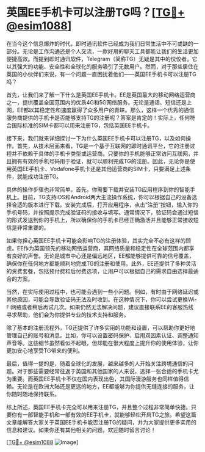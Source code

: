 # 英国EE手机卡可以注册TG吗？[[TG💪+ @esim1088](https://t.me/s/esim1088)]

在当今这个信息爆炸的时代，即时通讯软件已经成为我们日常生活中不可或缺的一部分。无论是工作沟通还是个人交流，一款好用的聊天工具都能让我们的生活更加便捷高效。而提到即时通讯软件，Telegram（简称TG）无疑是其中的佼佼者。它以其强大的功能、安全性和全球化的服务吸引了无数用户。然而，对于那些居住在英国的小伙伴们来说，有一个问题一直困扰着他们——英国EE手机卡可以注册TG吗？

首先，让我们来了解一下什么是英国EE手机卡。EE是英国最大的移动网络运营商之一，提供覆盖全国范围内的优质4G和5G网络服务。无论是通话、短信还是上网，EE都以其稳定性和速度赢得了众多用户的青睐。那么，这样一个优秀的通信服务商提供的手机卡是否能够支持TG的注册呢？答案是肯定的！实际上，任何符合国际标准的SIM卡都可以用来注册TG，包括英国EE手机卡。

接下来，我们就来详细探讨一下为什么英国EE手机卡可以注册TG，以及如何操作。首先，从技术层面来看，TG是一个基于互联网的即时通讯平台，它的注册过程并不依赖于具体的手机卡类型或运营商。只要你的手机能够正常访问互联网，并且拥有有效的手机号码用于验证，就可以顺利完成TG的注册。因此，无论你是使用英国EE手机卡、Vodafone手机卡还是其他运营商的SIM卡，只要满足上述条件，就能成功注册TG。

具体的操作步骤也非常简单。首先，你需要下载并安装TG应用程序到你的智能手机上。目前，TG支持iOS和Android两大主流操作系统，你可以根据自己的设备选择合适的版本进行下载。安装完成后，打开应用程序，点击“注册”按钮，输入你的手机号码，并按照提示完成验证码的接收与填写。通常情况下，验证码会通过短信的形式发送到你的手机上，所以确保你的手机卡已经正确激活并且能够正常接收短信是非常重要的。

如果你担心英国EE手机卡可能会影响TG的注册体验，其实完全不必有这样的顾虑。EE作为英国领先的移动网络运营商，其网络质量和稳定性在全球范围内都享有良好的声誉。无论是城市中心还是偏远地区，EE都能够提供可靠的信号覆盖，确保你在任何地方都能顺利地完成TG的注册和使用。此外，EE还提供了多种灵活的资费套餐，包括预付费和后付费选项，让用户可以根据自己的需求自由选择最适合的方案。

当然，在实际使用过程中，也可能会遇到一些小问题。例如，有时由于网络延迟或其他原因，可能会导致验证码无法及时收到。在这种情况下，你可以尝试更换Wi-Fi网络或者稍后再试几次。如果仍然无法解决问题，建议直接联系EE的客服热线寻求帮助，他们会为你提供专业的技术支持和服务。

除了基本的注册流程外，TG还提供了许多实用的功能和设置，可以帮助你更好地管理自己的账号和消息。比如，你可以设置密码保护、启用双因素认证、调整通知声音等。这些细节虽然看似不起眼，但却能在很大程度上提升你的使用体验，让你更加安心地享受TG带来的便利。

最后，值得一提的是，随着全球化的发展，越来越多的人开始关注跨境通信的问题。对于那些需要经常往返于英国和其他国家的人来说，选择一张合适的手机卡尤为重要。而英国EE手机卡不仅在国内表现出色，其国际漫游服务也同样值得信赖。无论是在欧洲大陆还是更远的地方，EE都能够为你提供无缝连接的服务，让你随时随地保持联系。

综上所述，英国EE手机卡完全可以用来注册TG，并且整个过程非常简单快捷。只要你有一部智能手机和一部有效的EE手机卡，就能够轻松开启TG之旅。希望这篇文章能解答大家关于英国EE手机卡能否注册TG的疑问，并为大家提供更多实用的信息和建议。如果你还有其他相关的问题，欢迎随时留言讨论！

[[TG💪+ @esim1088](https://t.me/s/esim1088) ![Image](https://i.postimg.cc/4NQfJmqS/Snipaste-2025-05-13-00-14-12.png)]